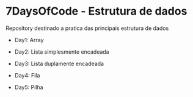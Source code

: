 # 7DaysOfCode - Estrutura de dados

Repository destinado a pratica das principais estrutura de dados

- Day1: Array

- Day2: Lista simplesmente encadeada

- Day3: Lista duplamente encadeada

- Day4: Fila

- Day5: Pilha
